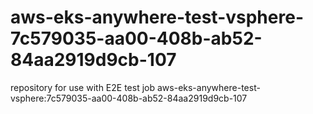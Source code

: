 # aws-eks-anywhere-test-vsphere-7c579035-aa00-408b-ab52-84aa2919d9cb-107
repository for use with E2E test job aws-eks-anywhere-test-vsphere:7c579035-aa00-408b-ab52-84aa2919d9cb-107
